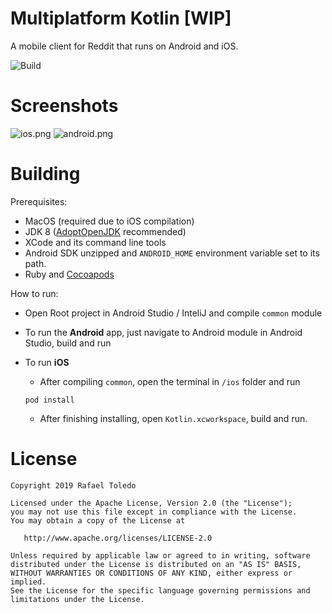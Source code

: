 Multiplatform Kotlin [WIP]
==========================

A mobile client for Reddit that runs on Android and iOS.

![Build](https://github.com/rafaeltoledo/mpp-kotlin/workflows/CI/badge.svg)

Screenshots
===========

![ios.png](screenshots/ios.png) ![android.png](screenshots/android.png)

Building
========

Prerequisites:

 * MacOS (required due to iOS compilation)
 * JDK 8 ([AdoptOpenJDK](https://adoptopenjdk.net) recommended)
 * XCode and its command line tools
 * Android SDK unzipped and `ANDROID_HOME` environment variable set to its path.
 * Ruby and [Cocoapods](https://cocoapods.org)

How to run:

* Open Root project in Android Studio / InteliJ and compile `common` module

* To run the **Android** app, just navigate to Android module in Android Studio, build and run
* To run **iOS**
   - After compiling `common`, open the terminal in `/ios` folder and run
   ```
   pod install
   ```
   - After finishing installing, open `Kotlin.xcworkspace`, build and run.

License
=======

    Copyright 2019 Rafael Toledo

    Licensed under the Apache License, Version 2.0 (the "License");
    you may not use this file except in compliance with the License.
    You may obtain a copy of the License at

       http://www.apache.org/licenses/LICENSE-2.0

    Unless required by applicable law or agreed to in writing, software
    distributed under the License is distributed on an "AS IS" BASIS,
    WITHOUT WARRANTIES OR CONDITIONS OF ANY KIND, either express or implied.
    See the License for the specific language governing permissions and
    limitations under the License.
